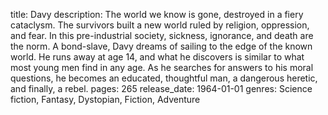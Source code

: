 title: Davy
description: The world we know is gone, destroyed in a fiery cataclysm. The survivors built a new world ruled by religion, oppression, and fear. In this pre-industrial society, sickness, ignorance, and death are the norm. A bond-slave, Davy dreams of sailing to the edge of the known world. He runs away at age 14, and what he discovers is similar to what most young men find in any age. As he searches for answers to his moral questions, he becomes an educated, thoughtful man, a dangerous heretic, and finally, a rebel.
pages: 265
release_date: 1964-01-01
genres: Science fiction, Fantasy, Dystopian, Fiction, Adventure